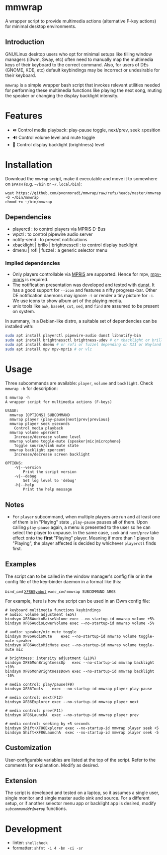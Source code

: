 # mmwrap
A wrapper script to provide multimedia actions (alternative F-key actions) for
minimal desktop environments.

## Introduction
GNU/Linux desktop users who opt for minimal setups like tilling window managers
(i3wm, Sway, etc) often need to manually map the multimedia keys of their
keyboard to the correct command. Also, for users of DEs (GNOME, KDE, etc)
default keybindings may be incorrect or undesirable for their keyboard.

`mmwrap` is a simple wrapper bash script that invokes relevant utilities needed
for performing these multimedia functions like playing the next song, muting the
speaker or changing the display backlight intensity.

# Features
- ⏯️ Control media playback: play-pause toggle, next/prev, seek ±position
- 🔊 Control volume level and mute toggle
- 🔅 Control display backlight (brightness) level

# Installation
Download the `mmwrap` script, make it executable and move it to somewhere on
`$PATH` (e.g. `~/bin` or `~/.local/bin`):

```shell
wget https://github.com/pvonmoradi/mmwrap/raw/refs/heads/master/mmwrap -O ~/bin/mmwrap
chmod +x ~/bin/mmwrap
```

## Dependencies
- playerctl : to control players via MPRIS D-Bus
- wpctl : to control pipewire audio server
- notify-send : to present notifications
- xbacklight | brillo | brightnessctl : to control display backlight
- dmenu | rofi | fuzzel : a generic selector menu

### Implied dependencies
- Only players controllable via
  [MPRIS](https://specifications.freedesktop.org/mpris-spec/latest/) are
  supported. Hence for mpv, [mpv-mpris](https://github.com/hoyon/mpv-mpris) is
  required.
- The notification presentation was developed and tested with
  [dunst](https://dunst-project.org/documentation/). It has a good support for
  `--icon` and features a nifty progress-bar. Other DE notification daemons may
  ignore `-t` or render a tiny picture for `-i`. We use icons to show album art
  of the playing media.
- unix tools like `awk`, `base64`, `cut`, `sed`, and `find` are assumed to be
  present on system.
  
In summary, in a Debian-like distro, a suitable set of dependencies can be
installed with:

```bash
sudo apt install playerctl pipewire-audio dunst libnotify-bin
sudo apt install brightnessctl brightness-udev # or xbacklight or brillo depending on availability
sudo apt install dmenu # or rofi or fuzzel depending on X11 or Wayland
sudo apt install mpv mpv-mpris # or vlc
```

# Usage
Three subcommands are available: `player`, `volume` and `backlight`. Check
`mmwrap -h` for description:

```console
$ mmwrap -h
A wrapper script for multimedia actions (F-keys)

USAGE:
  mmwrap [OPTIONS] SUBCOMMAND
  mmwrap player {play-pause|next|prev|previous}
  mmwrap player seek ±seconds
    Control media playback
  mmwrap volume ±percent
    Increase/decrease volume level
  mmwrap volume toggle-mute {speaker|mic|microphone}
    Toggle source/sink mute state
  mmwrap backlight ±percent
    Increase/decrease screen backlight

OPTIONS:
    -V|--version
        Print the script version
    -v|--debug
        Set log level to 'debug'
    -h|--help
        Print the help message
```

## Notes
- For `player` subcommand, when multiple players are run and at least one of
  them is in "Playing" state , `play-pause` pauses all of them. Upon calling
  `play-pause` again, a menu is presented to the user so he can select the
  player to unpause.
  In the same case, `seek` and `next`/`prev` take effect onto the **first**
  "Playing" player. Meaning if more than 1 player is "Playing", the player
  affected is decided by whichever `playerctl` finds first.

## Examples
The script can to be called in the window manager's config file or in the config
file of the key-binder daemon in a format like this:

*`bind_cmd`* [`XF86Symbol`](https://wiki.linuxquestions.org/wiki/XF86_keyboard_symbols) *`exec_cmd`* `mmwrap SUBCOMMAND ARGS`

For example, here is how the script can be used in an i3wm config file:

```config
# keyboard multimedia functions keybindings
# audio: volume adjustment (±5%)
bindsym XF86AudioRaiseVolume exec --no-startup-id mmwrap volume +5%
bindsym XF86AudioLowerVolume exec --no-startup-id mmwrap volume -5%

# audio: speaker/mic mute toggle
bindsym XF86AudioMute    exec --no-startup-id mmwrap volume toggle-mute speaker
bindsym XF86AudioMicMute exec --no-startup-id mmwrap volume toggle-mute mic

# brightness: intensity adjustment (±10%)
bindsym XF86MonBrightnessUp   exec --no-startup-id mmwrap backlight +10%
bindsym XF86MonBrightnessDown exec --no-startup-id mmwrap backlight -10%

# media control: play/pause(F9)
bindsym XF86Tools    exec --no-startup-id mmwrap player play-pause

# media control: next(F12)
bindsym XF86Explorer exec --no-startup-id mmwrap player next

# media control: prev(F11)
bindsym XF86LaunchA  exec --no-startup-id mmwrap player prev

# media control: seeking by ±5 seconds
bindsym Shift+XF86Explorer exec --no-startup-id mmwrap player seek +5
bindsym Shift+XF86LaunchA  exec --no-startup-id mmwrap player seek -5
```

## Customization
User-configurable variables are listed at the top of the script. Refer to the
comments for explanation. Modify as desired.

## Extension
The script is developed and tested on a laptop, so it assumes a single user,
single monitor and single master audio sink and source. For a different setup,
or if another selector menu app or backlight app is desired, modify
*`subcommand`*_**`driver`**_*`op`* functions.

# Development
- linter: `shellcheck`
- formatter: `shfmt -i 4 -bn -ci -sr`
